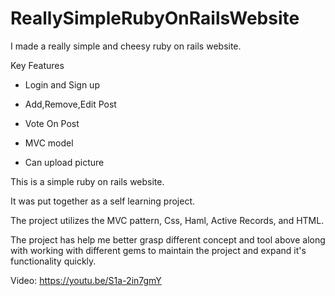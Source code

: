 # ReallySimpleRubyOnRailsWebsite

I made a really simple and cheesy ruby on rails website.

Key Features

  - Login and Sign up
  
  - Add,Remove,Edit Post
  
  - Vote On Post
  
  - MVC model
  
  - Can upload picture

This is a simple ruby on rails website.

It was put together as a self learning project.

The project utilizes the MVC pattern, Css, Haml, Active Records, and HTML. 

The project has help me better grasp different concept and tool above along with working with different gems to maintain the project and expand it's functionality quickly.

Video:
https://youtu.be/S1a-2in7gmY

